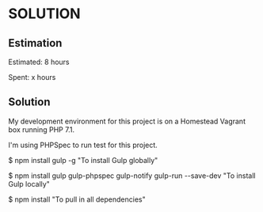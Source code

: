 SOLUTION
========

Estimation
----------
Estimated: 8 hours

Spent: x hours


Solution
--------
My development environment for this project is on a Homestead Vagrant box running PHP 7.1.

I'm using PHPSpec to run test for this project.

$ npm install gulp -g "To install Gulp globally"

$ npm install gulp gulp-phpspec gulp-notify gulp-run --save-dev "To install Gulp locally"

$ npm install "To pull in all dependencies"

